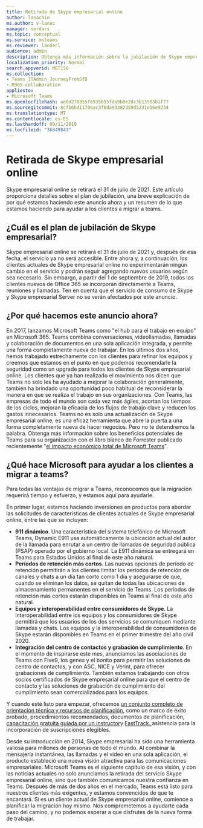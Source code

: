```yaml
---
title: Retirada de Skype empresarial online
author: lanachin
ms.author: v-lanac
manager: serdars
ms.topic: conceptual
ms.service: msteams
ms.reviewer: landerl
audience: admin
description: Obtenga más información sobre la jubilación de Skype empresarial online.
localization_priority: Normal
search.appverid: MET150
ms.collection:
- Teams_ITAdmin_JourneyFromSfB
- M365-collaboration
appliesto:
- Microsoft Teams
ms.openlocfilehash: ae0d278955f6935b55fda9b0e2dc3b13503b1f77
ms.sourcegitcommit: 8cfb6bd11706ac3f0da93382359d5231e16e9234
ms.translationtype: MT
ms.contentlocale: es-ES
ms.lasthandoff: 09/11/2019
ms.locfileid: "36849843"
---
```

# <a name="skype-for-business-online-retirement"></a>Retirada de Skype empresarial online

Skype empresarial online se retirará el 31 de julio de 2021. Este artículo proporciona detalles sobre el plan de jubilación, una breve explicación de por qué estamos haciendo este anuncio ahora y un resumen de lo que estamos haciendo para ayudar a los clientes a migrar a teams.
 
## <a name="what-is-the-skype-for-business-retirement-plan"></a>¿Cuál es el plan de jubilación de Skype empresarial?

Skype empresarial online se retirará el 31 de julio de 2021 y, después de esa fecha, el servicio ya no será accesible. Entre ahora y, a continuación, los clientes actuales de Skype empresarial online no experimentarán ningún cambio en el servicio y podrán seguir agregando nuevos usuarios según sea necesario. Sin embargo, a partir del 1 de septiembre de 2019, todos los clientes nuevos de Office 365 se incorporan directamente a Teams, reuniones y llamadas. Ten en cuenta que el servicio de consumo de Skype y Skype empresarial Server no se verán afectados por este anuncio.  

## <a name="why-are-we-making-this-announcement-now"></a>¿Por qué hacemos este anuncio ahora?

En 2017, lanzamos Microsoft Teams como "el hub para el trabajo en equipo" en Microsoft 365. Teams combina conversaciones, videollamadas, llamadas y colaboración de documentos en una sola aplicación integrada, y permite una forma completamente nueva de trabajar. En los últimos dos años, hemos trabajado estrechamente con los clientes para refinar los equipos y creemos que estamos en el punto en que podemos recomendarle la seguridad como un upgrade para todos los clientes de Skype empresarial online. Los clientes que ya han realizado el movimiento nos dicen que Teams no solo les ha ayudado a mejorar la colaboración generalmente, también ha brindado una oportunidad poco habitual de reconsiderar la manera en que se realiza el trabajo en sus organizaciones. Con Teams, las empresas de todo el mundo son cada vez más ágiles, acortan los tiempos de los ciclos, mejoran la eficacia de los flujos de trabajo clave y reducen los gastos innecesarios. Teams no es solo una actualización de Skype empresarial online, es una eficaz herramienta que abre la puerta a una forma completamente nueva de hacer negocios. Pero no te detendremos la palabra. Obtenga más información sobre los beneficios potenciales de Teams para su organización con el libro blanco de Forrester publicado recientemente "[el impacto económico total de Microsoft Teams](https://www.microsoft.com/en-us/microsoft-365/blog/wp-content/uploads/sites/2/2019/04/Total-Economic-Impact-Microsoft-Teams.pdf)".

## <a name="what-is-microsoft-doing-to-help-customers-migrate-to-teams"></a>¿Qué hace Microsoft para ayudar a los clientes a migrar a teams?

Para todas las ventajas de migrar a Teams, reconocemos que la migración requerirá tiempo y esfuerzo, y estamos aquí para ayudarle.
 
En primer lugar, estamos haciendo inversiones en productos para abordar las solicitudes de características de clientes actuales de Skype empresarial online, entre las que se incluyen:

- **911 dinámico**. Una característica del sistema telefónico de Microsoft Teams, Dynamic E911 usa automáticamente la ubicación actual del autor de la llamada para enrutar a un centro de llamadas de seguridad pública (PSAP) operado por el gobierno local.  La E911 dinámica se entregará en Teams para Estados Unidos al final de este año natural.
- **Períodos de retención más cortos**. Las nuevas opciones de período de retención permitirán a los clientes limitar los períodos de retención de canales y chats a un día tan corto como 1 día y asegurarse de que, cuando se eliminan los datos, se quitan de todas las ubicaciones de almacenamiento permanentes en el servicio de Teams.  Los períodos de retención más cortos estarán disponibles en Teams al final de este año natural.
- **Equipos y interoperabilidad entre consumidores de Skype**. La interoperabilidad entre los equipos y los consumidores de Skype permitirá que los usuarios de los dos servicios se comuniquen mediante llamadas y chats.  Los equipos y la interoperabilidad de consumidores de Skype estarán disponibles en Teams en el primer trimestre del año civil 2020.
- **Integración del centro de contactos y grabación de cumplimiento**. En el momento de inspirarse este mes, anunciamos las asociaciones de Teams con Five9, los genes y el bonito para permitir las soluciones de centro de contactos, y con ASC, NICE y Verint, para ofrecer grabaciones de cumplimiento.   También estamos trabajando con otros socios certificados de Skype empresarial online para que el centro de contacto y las soluciones de grabación de cumplimiento del cumplimiento sean comercializados para los equipos.
 
Y cuando esté listo para empezar, ofrecemos [un conjunto completo de orientación técnica y recursos de planificación](https://aka.ms/SkypeToTeams), como un marco de éxito probado, procedimientos recomendados, documentos de planificación, [capacitación gratuita guiada por un instructor](instructor-led-training-teams-landing-page.md)y [FastTrack. ](https://www.microsoft.com/FastTrack)asistencia para la incorporación de suscripciones elegibles.
 
Desde su introducción en 2014, Skype empresarial ha sido una herramienta valiosa para millones de personas de todo el mundo.  Al combinar la mensajería instantánea, las llamadas y el video en una sola aplicación, el producto estableció una nueva visión atractiva para las comunicaciones empresariales. Microsoft Teams es el siguiente capítulo de esa visión, y con las noticias actuales no solo anunciamos la retirada del servicio Skype empresarial online, sino que también comunicamos nuestra confianza en Teams.  Después de más de dos años en el mercado, Teams está listo para nuestros clientes más exigentes, y estamos convencidos de que te encantará.  Si es un cliente actual de Skype empresarial online, comience a planificar la migración hoy mismo.  Nos comprometemos a ayudarte cada paso del camino, y no podemos esperar a que disfrutes de la nueva forma de trabajar. 